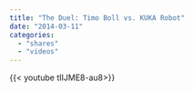```yaml
---
title: "The Duel: Timo Boll vs. KUKA Robot"
date: "2014-03-11"
categories:
  - "shares"
  - "videos"
---
```


<div style="width: 70vw;">{{< youtube tIIJME8-au8>}}</div>
